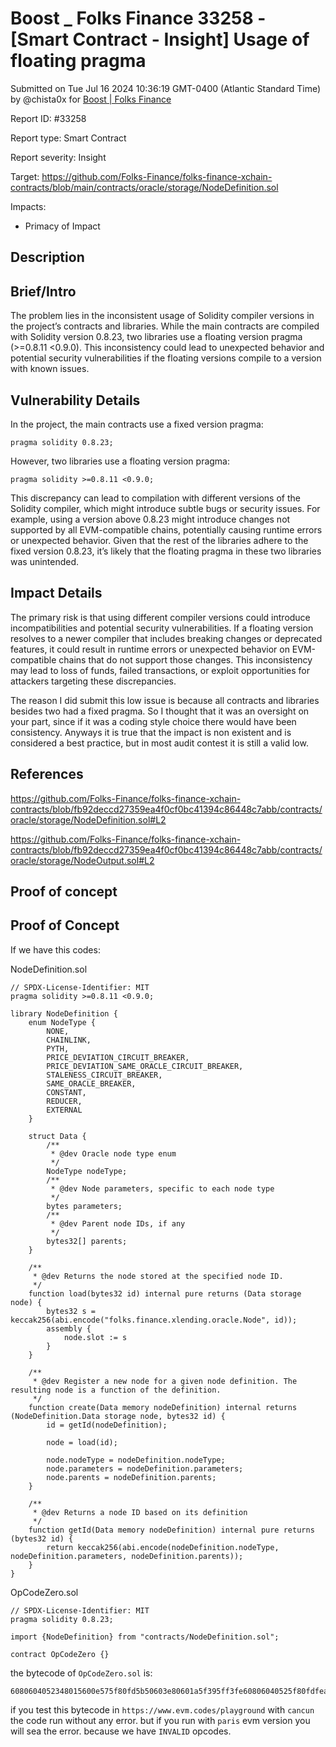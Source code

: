 # Boost \_ Folks Finance 33258 - \[Smart Contract - Insight] Usage of floating pragma

Submitted on Tue Jul 16 2024 10:36:19 GMT-0400 (Atlantic Standard Time) by @chista0x for [Boost | Folks Finance](https://immunefi.com/bounty/folksfinance-boost/)

Report ID: #33258

Report type: Smart Contract

Report severity: Insight

Target: https://github.com/Folks-Finance/folks-finance-xchain-contracts/blob/main/contracts/oracle/storage/NodeDefinition.sol

Impacts:

* Primacy of Impact

## Description

## Brief/Intro

The problem lies in the inconsistent usage of Solidity compiler versions in the project’s contracts and libraries. While the main contracts are compiled with Solidity version 0.8.23, two libraries use a floating version pragma (>=0.8.11 <0.9.0). This inconsistency could lead to unexpected behavior and potential security vulnerabilities if the floating versions compile to a version with known issues.

## Vulnerability Details

In the project, the main contracts use a fixed version pragma:

```solidity
pragma solidity 0.8.23;
```

However, two libraries use a floating version pragma:

```solidity
pragma solidity >=0.8.11 <0.9.0;
```

This discrepancy can lead to compilation with different versions of the Solidity compiler, which might introduce subtle bugs or security issues. For example, using a version above 0.8.23 might introduce changes not supported by all EVM-compatible chains, potentially causing runtime errors or unexpected behavior. Given that the rest of the libraries adhere to the fixed version 0.8.23, it’s likely that the floating pragma in these two libraries was unintended.

## Impact Details

The primary risk is that using different compiler versions could introduce incompatibilities and potential security vulnerabilities. If a floating version resolves to a newer compiler that includes breaking changes or deprecated features, it could result in runtime errors or unexpected behavior on EVM-compatible chains that do not support those changes. This inconsistency may lead to loss of funds, failed transactions, or exploit opportunities for attackers targeting these discrepancies.

The reason I did submit this low issue is because all contracts and libraries besides two had a fixed pragma. So I thought that it was an oversight on your part, since if it was a coding style choice there would have been consistency. Anyways it is true that the impact is non existent and is considered a best practice, but in most audit contest it is still a valid low.

## References

https://github.com/Folks-Finance/folks-finance-xchain-contracts/blob/fb92deccd27359ea4f0cf0bc41394c86448c7abb/contracts/oracle/storage/NodeDefinition.sol#L2

https://github.com/Folks-Finance/folks-finance-xchain-contracts/blob/fb92deccd27359ea4f0cf0bc41394c86448c7abb/contracts/oracle/storage/NodeOutput.sol#L2

## Proof of concept

## Proof of Concept

If we have this codes:

NodeDefinition.sol

```solidity
// SPDX-License-Identifier: MIT
pragma solidity >=0.8.11 <0.9.0;

library NodeDefinition {
    enum NodeType {
        NONE,
        CHAINLINK,
        PYTH,
        PRICE_DEVIATION_CIRCUIT_BREAKER,
        PRICE_DEVIATION_SAME_ORACLE_CIRCUIT_BREAKER,
        STALENESS_CIRCUIT_BREAKER,
        SAME_ORACLE_BREAKER,
        CONSTANT,
        REDUCER,
        EXTERNAL
    }

    struct Data {
        /**
         * @dev Oracle node type enum
         */
        NodeType nodeType;
        /**
         * @dev Node parameters, specific to each node type
         */
        bytes parameters;
        /**
         * @dev Parent node IDs, if any
         */
        bytes32[] parents;
    }

    /**
     * @dev Returns the node stored at the specified node ID.
     */
    function load(bytes32 id) internal pure returns (Data storage node) {
        bytes32 s = keccak256(abi.encode("folks.finance.xlending.oracle.Node", id));
        assembly {
            node.slot := s
        }
    }

    /**
     * @dev Register a new node for a given node definition. The resulting node is a function of the definition.
     */
    function create(Data memory nodeDefinition) internal returns (NodeDefinition.Data storage node, bytes32 id) {
        id = getId(nodeDefinition);

        node = load(id);

        node.nodeType = nodeDefinition.nodeType;
        node.parameters = nodeDefinition.parameters;
        node.parents = nodeDefinition.parents;
    }

    /**
     * @dev Returns a node ID based on its definition
     */
    function getId(Data memory nodeDefinition) internal pure returns (bytes32 id) {
        return keccak256(abi.encode(nodeDefinition.nodeType, nodeDefinition.parameters, nodeDefinition.parents));
    }
}
```

OpCodeZero.sol

```solidity
// SPDX-License-Identifier: MIT
pragma solidity 0.8.23;

import {NodeDefinition} from "contracts/NodeDefinition.sol";

contract OpCodeZero {}
```

the bytecode of `OpCodeZero.sol` is:

```
6080604052348015600e575f80fd5b50603e80601a5f395ff3fe60806040525f80fdfea2646970667358221220c2f878d366d5b43354f0a9e0afb38847e3b70a5bfb838c4b834db6478ed2952064736f6c63430008170033
```

if you test this bytecode in `https://www.evm.codes/playground` with `cancun` the code run without any error. but if you run with `paris` evm version you will sea the error. because we have `INVALID` opcodes.
